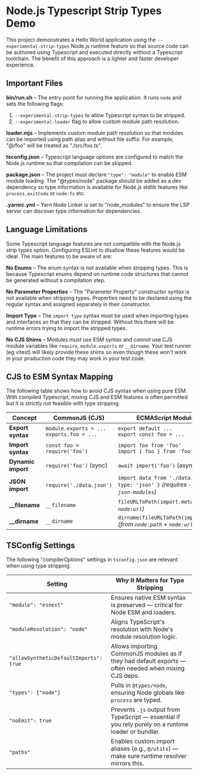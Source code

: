 # Node.js Typescript Strip Types Demo

This project demonstrates a Hello World application using the
`--experimental-strip-types` Node.js runtime feature so that source code can be
authored using Typescript and executed directly without a Typescript toolchain.
The benefit of this approach is a lighter and faster developer experience.


## Important Files

**bin/run.sh** – The entry point for running the application. It runs `node`
and sets the following flags:

1. `--experimental-strip-types` to allow Typescript syntax to be stripped.
2. `--experimental-loader` flag to allow custom module path resolution.

**loader.mjs** – Implements custom module path resolution so that modules can
be imported using path alias and without file suffix. For example, "@/foo" will
be treated as "./src/foo.ts".

**tsconfig.json** – Typescript language options are configured to match the
Node.js runtime so that compilation can be skipped.


**package.json** – The project must declare `"type": "module"` to enable ESM 
module loading. The "@types/node" package should be added as a dev dependency
so type information is available for Node.js stdlib features like
`process.exitCode` or `node:fs` etc.

**.yarnrc.yml** – Yarn Node Linker is set to "node_modules" to ensure the LSP
server can discover type information for dependencies.


## Language Limitations

Some Typescript language features are not compatible with the Node.js strip
types option. Configuring ESLint to disallow these features would be ideal. The
main features to be aware of are:

**No Enums** – The enum syntax is not available when stripping types. This is
because Typescript enums depend on runtime code structures that cannot be
generated without a compilation step.

**No Parameter Properties** –  The "Parameter Property" constructor syntax is
not available when stripping types. Properties need to be declared using the
regular syntax and assigned separately in their constructor.

**Import Type** – The `import type` syntax must be used when importing types
and interfaces so that they can be stripped. Without this there will be runtime
errors trying to import the stripped types.

**No CJS Shims** – Modules _must_ use ESM syntax and _cannot_ use CJS module
variables like `require`, `module.exports` or `__dirname`. Your test runner
(eg vitest) will likely provide these shims so even though these won't work in
your production code they may work in your test code.

## CJS to ESM Syntax Mapping

The following table shows how to avoid CJS syntax when using pure ESM. With
compiled Typescript, mixing CJS and ESM features is often permitted but it is
strictly not feasible with type stripping.

| Concept            | CommonJS (CJS)                                | ECMAScript Modules (ESM)                                                                            |
| ------------------ | --------------------------------------------- | --------------------------------------------------------------------------------------------------- |
| **Export syntax**  | `module.exports = ...`<br>`exports.foo = ...` | `export default ...`<br>`export const foo = ...`                                                    |
| **Import syntax**  | `const foo = require('foo')`                  | `import foo from 'foo'`<br>`import { foo } from 'foo'`                                              |
| **Dynamic import** | `require('foo')` (sync)                       | `await import('foo')` (async)                                                                       |
| **JSON import**    | `require('./data.json')`                      | `import data from './data.json' assert { type: 'json' }` *(requires `--experimental-json-modules`)* |
| **\_\_filename**   | `__filename`                                  | `fileURLToPath(import.meta.url)` *(from `node:url`)*                                                |
| **\_\_dirname**    | `__dirname`                                   | `dirname(fileURLToPath(import.meta.url))` *(from `node:path` + `node:url`)*                         |


## TSConfig Settings

The following "compilerOptions" settings in `tsconfig.json` are relevant when
using type stripping.

| Setting                                | Why It Matters for Type Stripping                                                                     |
| -------------------------------------- | ----------------------------------------------------------------------------------------------------- |
| `"module": "esnext"`                   | Ensures native ESM syntax is preserved — critical for Node ESM and loaders.                           |
| `"moduleResolution": "node"`           | Aligns TypeScript's resolution with Node's module resolution logic.                                   |
| `"allowSyntheticDefaultImports": true` | Allows importing CommonJS modules as if they had default exports — often needed when mixing CJS deps. |
| `"types": ["node"]`                    | Pulls in `@types/node`, ensuring Node globals like `process` are typed.                               |
| `"noEmit": true`                       | Prevents `.js` output from TypeScript — essential if you rely purely on a runtime loader or bundler.  |
| `"paths"`                              | Enables custom import aliases (e.g., `@/utils`) — make sure runtime resolver mirrors this.            |

